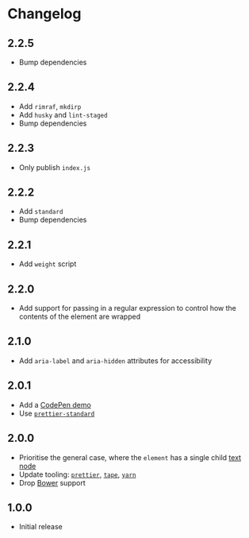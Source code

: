 # Changelog

## 2.2.5

- Bump dependencies

## 2.2.4

- Add `rimraf`, `mkdirp`
- Add `husky` and `lint-staged`
- Bump dependencies

## 2.2.3

- Only publish `index.js`

## 2.2.2

- Add `standard`
- Bump dependencies

## 2.2.1

- Add `weight` script

## 2.2.0

- Add support for passing in a regular expression to control how the contents of the element are wrapped

## 2.1.0

- Add `aria-label` and `aria-hidden` attributes for accessibility

## 2.0.1

- Add a [CodePen demo](https://codepen.io/anon/pen/WOxNqX)
- Use [`prettier-standard`](https://github.com/sheerun/prettier-standard)

## 2.0.0

- Prioritise the general case, where the `element` has a single child [text node](https://developer.mozilla.org/en-US/docs/Web/API/Text)
- Update tooling: [`prettier`](https://github.com/prettier/prettier), [`tape`](https://github.com/substack/tape), [`yarn`](https://github.com/yarnpkg/yarn)
- Drop [Bower](https://bower.io/) support

## 1.0.0

- Initial release
